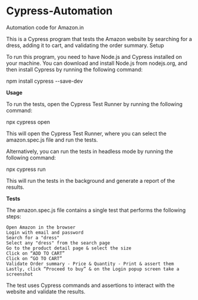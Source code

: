 # Cypress-Automation
Automation code for Amazon.in

This is a Cypress program that tests the Amazon website by searching for a dress, adding it to cart, and validating the order summary.
Setup

To run this program, you need to have Node.js and Cypress installed on your machine. You can download and install Node.js from nodejs.org, and then install Cypress by running the following command:

npm install cypress --save-dev

**Usage**

To run the tests, open the Cypress Test Runner by running the following command:

npx cypress open


This will open the Cypress Test Runner, where you can select the amazon.spec.js file and run the tests.

Alternatively, you can run the tests in headless mode by running the following command:

npx cypress run

This will run the tests in the background and generate a report of the results.

**Tests**

The amazon.spec.js file contains a single test that performs the following steps:

    Open Amazon in the browser
    Login with email and password
    Search for a "dress"
    Select any "dress" from the search page
    Go to the product detail page & select the size
    Click on “ADD TO CART”
    Click on “GO TO CART”
    Validate Order summary - Price & Quantity - Print & assert them
    Lastly, click “Proceed to buy” & on the Login popup screen take a screenshot

The test uses Cypress commands and assertions to interact with the website and validate the results.
